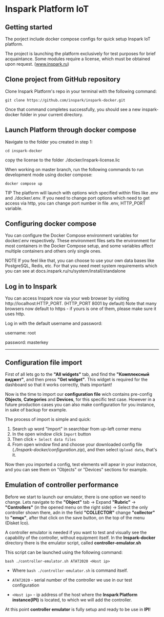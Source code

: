 # Inspark Platform IoT

## Getting started

The porject include docker compose configs for quick setup Inspark IoT platform.

The project is launching the platform exclusively for test purposes for brief acquaintance. Some modules require a license, which must be obtained upon request. (www.inspark.ru)

## Clone project from GitHub repository

Clone Inspark Platform's repo in your terminal with the following command:
```
git clone https://github.com/inspark/inspark-docker.git
```

Once that command completes successfully, you should see a new inspark-docker folder in your current directory.

## Launch Platform through docker compose

Navigate to the folder you created in step 1:
```
cd inspark-docker
```
copy the license to the folder ./docker/inspark-license.lic

When working on master branch, run the following commands to run development mode using docker compose:

```
docker compose up
```


TIP
The platform will launch with options wich specified within files like .env and ./docker/.env.
If you need to change port options which need to get access via http, you can change port number in file .env, HTTP_PORT variable.


## Configuring docker compose

You can configure the Docker Compose environment variables for docker/.env  respectively. These environment files sets the environment for most containers in the Docker Compose setup, and some variables affect multiple containers and others only single ones.

NOTE
If you feel like that, you can choose to use your own data bases like PostgreSQL, Redis, etc. For that you need meet system requirements which you can see at docs.inspark.ru/ru/system/install/standalone


## Log in to Inspark
You can access Inspark now via your web browser by visiting http://localhost:HTTP_PORT. (HTTP_PORT 8001 by default) Note that many browsers now default to https - if yours is one of them, please make sure it uses http.

Log in with the default username and password:

username: root

password: masterkey

---

## Configuration file import
First of all lets go to the **"All widgets"** tab, and find the **"Комплексный виджет"**, and then press **"Get widget"**. This widget is required for the dashboard so that it works correctly, thats important!

Now is the time to import our **configuration file** wich contains pre-config **Objects**, **Categories** and **Devices**, for this specific test case. However in a future production cases you can also make configuration for you instance, in sake of backup for example.

The process of import is simple and quick:
1. Search up word "Import" in searchbar from up-left corner menu
2. In the open window click `Import` button
3. Then click `+ Select data files`
4. From open window find and choose your downloaded config file (*./Inspark-docker/configuration.zip*), and then select `Upload data`, that's it.

Now then you imported a config, test elements will apear in your instacnce, and you can see them on "Objects" or "Devices" sections for example.

## Emulation of controller performance
Before we start to launch our emulator, there is one option we need to change. Lets navigate to the **"Object"** tab → Expand **"Rubric"** → **"Controllers"** (in the opened menu on the right side) → Select the only controller shown there, adn in the field **"COLLECTOR"** change **"collector"** to **"emqx"**, after that click on the save button, on the top of the menu (Disket Ico).

A controller emulator is needed if you want to test and visually see the capability of the controller, without equipment itself.
In the **Inspark-docker** directory there is the emulator script, called **controller-emulator.sh**

This script can be launched using the following command:
```
bash ./controller-emulator.sh ATAT2020 <Host ip>
```
- Where `bash ./controller-emulator.sh` is command itself.

- `ATAT2020` - serial number of the controller we use in our test configuration

- `<Host ip>` - ip address of the host where the **Inspark Platform instance(IPI)** is located, to which we will add the controller.

At this point **controller emulator** is fully setup and ready to be use in **IPI**!





